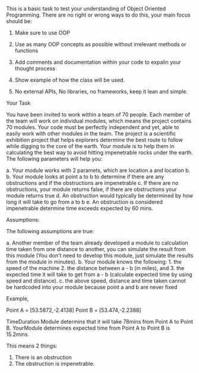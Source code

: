This is a basic task to test your understanding of Object Oriented Programming. There are no right or wrong ways to do this, your main focus should be:

1. Make sure to use OOP

2. Use as many OOP concepts as possible without irrelevant methods or functions

3. Add comments and documentation within your code to expalin your thought process

4. Show example of how the class will be used.

5. No external APIs, No libraries, no frameworks, keep it lean and simple.

Your Task

You have been invited to work within a team of 70 people. Each member of the team will work on individual modules, which means the project contains 70 modules. Your code must be perfectly independent and yet, able to easily work with other modules in the team. The project is a scientific exhibition project that helps explorers determine the best route to follow while digging to the core of the earth. Your module is to help them in calculating the best way to avoid hitting impenetrable rocks under the earth. The following parameters will help you:

a. Your module works with 2 paramets, which are location a and location b.
b. Your module looks at point a to b to determine if there are any obstructions and if the obstructions are impenetrable
c. If there are no obstructions, your module returns false, if there are obstructions your module returns true
d. An obstruction would typically be determined by how long it will take to go from a to b
e. An obstruction is considered impenetrable determine time exceeds expected by 60 mins.

Assumptions:

The following assumptions are true:

a. Another member of the team already developed a module to calculation time taken from one distance to another, you can simulate the result from this module (You don't need to develop this module, just simulate the results from the module in minutes).
b. Your module knows the following: 1. the speed of the machine 2. the distance between a - b (in miles), and 3. the expected time it will take to get from a - b (calculate expected time by using speed and distance).
c. the above speed, distance and time taken cannot be hardcoded into your module because point a and b are never fixed

Example,

Point A = [53.5872,-2.4138]
Point B = [53.474,-2.2388]

TimeDuration Module determins that it will take 78mins from Point A to Point B.
YourModule determines expected time from Point A to Point B is 15.2mins.

This means 2 things:

1. There is an obstruction
2. The obstruction is impenetrable.
